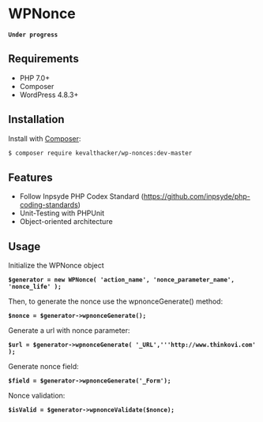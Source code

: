 # WPNonce

**```Under progress```**

## Requirements

- PHP 7.0+
- Composer
- WordPress 4.8.3+

## Installation

Install with [Composer](https://getcomposer.org):

```sh
$ composer require kevalthacker/wp-nonces:dev-master
```

Features
--------

* Follow Inpsyde PHP Codex Standard (https://github.com/inpsyde/php-coding-standards)
* Unit-Testing with PHPUnit
* Object-oriented architecture

## Usage

Initialize the WPNonce object  

**```$generator = new WPNonce( 'action_name', 'nonce_parameter_name', 'nonce_life' );```**

Then, to generate the nonce use the wpnonceGenerate() method:

**```$nonce = $generator->wpnonceGenerate();```**
  
Generate a url with nonce parameter:

**```$url = $generator->wpnonceGenerate( '_URL','''http://www.thinkovi.com' );```**

Generate nonce field:

**``$field = $generator->wpnonceGenerate('_Form');``**  

Nonce validation:

**``$isValid = $generator->wpnonceValidate($nonce);``**
